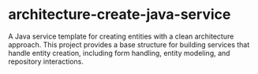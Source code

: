 # architecture-create-java-service

A Java service template for creating entities with a clean architecture approach. This project provides a base structure for building services that handle entity creation, including form handling, entity modeling, and repository interactions.
